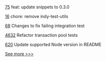 
[75](https://github.com/hyperledger/aries-javascript-docs/pull/75) feat: update snippets to 0.3.0

[16](https://github.com/hyperledger/anoncreds-rs/pull/16) chore: remove indy-test-utils

[68](https://github.com/hyperledger-labs/hlf-connector/pull/68) Changes to fix failing integration test

[4632](https://github.com/hyperledger/besu/pull/4632) Refactor transaction pool tests

[620](https://github.com/hyperledger/fabric-sdk-node/pull/620) Update supported Node version in README


[See more >>>](https://start-here.hyperledger.org/pull-requests)
